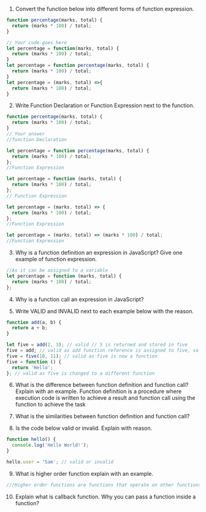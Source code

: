 1. Convert the function below into different forms of function expression.

```js
function percentage(marks, total) {
  return (marks * 100) / total;
}

// Your code goes here
let percentage = function(marks, total) {
  return (marks * 100) / total;
}
let percentage = function percentage(marks, total) {
  return (marks * 100) / total;
}
let percentage = (marks, total) =>{
  return (marks * 100) / total;
}
```

2. Write Function Declaration or Function Expression next to the function.

```js
function percentage(marks, total) {
  return (marks * 100) / total;
}
// Your answer
//function Declaration
```

```js
let percentage = function percentage(marks, total) {
  return (marks * 100) / total;
};
//Function Expression
```

```js
let percentage = function (marks, total) {
  return (marks * 100) / total;
};
// Function Expression
```

```js
let percentage = (marks, total) => {
  return (marks * 100) / total;
};
//Function Expression
```

```js
let percentage = (marks, total) => (marks * 100) / total;
//Function Expression
```

3. Why is a function definition an expression in JavaScript? Give one example of function expression.

```js
//As it can be assigned to a variable
let percentage = function (marks, total) {
  return (marks * 100) / total;
};
```
4. Why is a function call an expression in JavaScript?

5. Write VALID and INVALID next to each example below with the reason.

```js
function add(a, b) {
  return a + b;
}

let five = add(2, 3); // valid // 5 is returned and stored in five
five = add; // valid as add function reference is assigned to five, so five will have a  function  value
five = five(10, 11); // valid as five is now a function 
five = function () {
  return 'Hello';
}; // valid as five is changed to a different function
```

6. What is the difference between function definition and function call? Explain with an example.
 Function definition is a procedure where execution code is written to achieve a result and function call using the function to achieve the task

7. What is the similarities between function definition and function call?


8. Is the code below valid or invalid. Explain with reason.

```js
function hello() {
  console.log('Hello World!');
}

hello.user = 'Sam'; // valid or invalid
```

9. What is higher order function explain with an example.
```js
///Higher order functions are functions that operate on other functions, either by taking them as arguments or by returning them. In simple words, A Higher-Order function is a function that receives a function as an argument or returns the function as output.
```
10. Explain what is callback function. Why you can pass a function inside a function?
